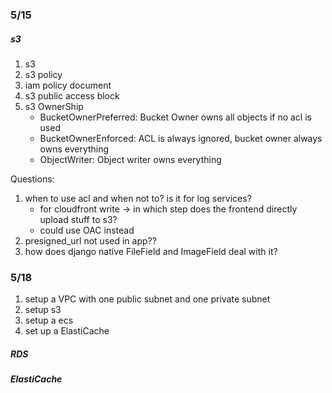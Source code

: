 ### 5/15

##### s3

1. s3
2. s3 policy
3. iam policy document
4. s3 public access block
5. s3 OwnerShip
   - BucketOwnerPreferred: Bucket Owner owns all objects if no acl is used
   - BucketOwnerEnforced: ACL is always ignored, bucket owner always owns everything
   - ObjectWriter: Object writer owns everything

Questions:

1. when to use acl and when not to? is it for log services?
   - for cloudfront write -> in which step does the frontend directly upload stuff to s3?
   - could use OAC instead
2. presigned_url not used in app??
3. how does django native FileField and ImageField deal with it?

### 5/18

1. setup a VPC with one public subnet and one private subnet
2. setup s3
3. setup a ecs
4. set up a ElastiCache

##### RDS

##### ElastiCache
